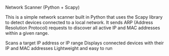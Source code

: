 Network Scanner (Python + Scapy)

This is a simple network scanner built in Python that uses the Scapy library to detect devices connected to a local network.
It sends ARP (Address Resolution Protocol) requests to discover all active IP and MAC addresses within a given range.

Scans a target IP address or IP range
Displays connected devices with their IP and MAC addresses
Lightweight and easy to run

